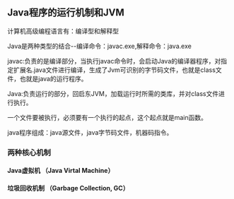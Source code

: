 ## Java程序的运行机制和JVM

计算机高级编程语言有：编译型和解释型

Java是两种类型的结合--编译命令：javac.exe,解释命令：java.exe

javac:负责的是编译部分，当执行javac命令时，会启动Java的编译器程序，对指定扩展名.java文件进行编译，生成了Jvm可识别的字节码文件，也就是class文件，也就是java的运行程序。

Java:负责运行的部分，回启东JVM，加载运行时所需的类库，并对class文件进行执行。

一个文件要被执行，必须要有一个执行的起点，这个起点就是main函数。

java程序组成：java源文件，java字节码文件，机器码指令。


### 两种核心机制

#### Java虚拟机 （Java Virtal Machine）

#### 垃圾回收机制 （Garbage Collection, GC）